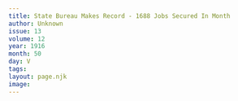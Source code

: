 ```yaml
---
title: State Bureau Makes Record - 1688 Jobs Secured In Month
author: Unknown
issue: 13
volume: 12
year: 1916
month: 50
day: V
tags:
layout: page.njk
image:
---
```


